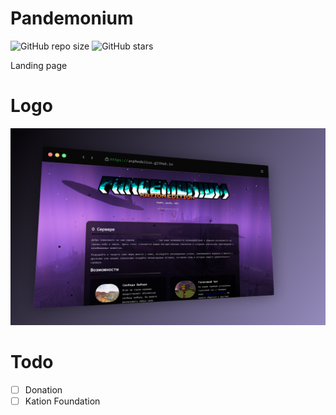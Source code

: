 # Pandemonium

![GitHub repo size](https://img.shields.io/github/repo-size/asphodelius/asphodelius.github.io?style=flat&labelColor=%23080808&color=green) ![GitHub stars](https://img.shields.io/github/stars/asphodelius/asphodelius.github.io?logo=github&labelColor=%23080808&color=green)

Landing page

# Logo

![vCard Desktop Demo](/assets/images/screenshot-rocks.png "Desktop Demo")

# Todo

- [ ] Donation
- [ ] Kation Foundation
